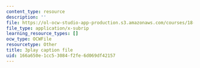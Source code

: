```yaml
---
content_type: resource
description: ''
file: https://ol-ocw-studio-app-production.s3.amazonaws.com/courses/18-03sc-differential-equations-fall-2011/166a650e1cc53084f2fe6d069df42157_oEskbXrhkkk.srt
file_type: application/x-subrip
learning_resource_types: []
ocw_type: OCWFile
resourcetype: Other
title: 3play caption file
uid: 166a650e-1cc5-3084-f2fe-6d069df42157
---
```

